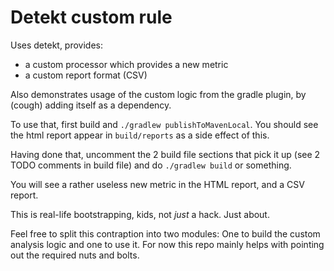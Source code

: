 # Detekt custom rule 

Uses detekt, provides:

* a custom processor which provides a new metric
* a custom report format (CSV)

Also demonstrates usage of the custom logic from the gradle plugin, by (cough) adding itself as a dependency. 

To use that, first build and `./gradlew publishToMavenLocal`.  You should see the html report appear in `build/reports` 
as a side effect of this.

Having done that, uncomment the 2 build file sections that pick it up (see 2 TODO comments in build file) and do 
`./gradlew build` or something.

You will see a rather useless new metric in the HTML report, and a CSV report.

This is real-life bootstrapping, kids, not _just_ a hack.  Just about.

Feel free to split this contraption into two modules: One to build the custom analysis logic and one to use it. For now 
this repo mainly helps with pointing out the required nuts and bolts. 